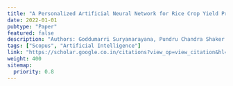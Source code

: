 ```yaml
---
title: "A Personalized Artificial Neural Network for Rice Crop Yield Prediction"
date: 2022-01-01
pubtype: "Paper"
featured: false
description: "Authors: Goddumarri Suryanarayana, Pundru Chandra Shaker Reddy, Alladi Sureshbabu, Yadala Sucharitha"
tags: ["Scopus", "Artificial Intelligence"]
link: "https://scholar.google.co.in/citations?view_op=view_citation&hl=en&user=PvxaIVsAAAAJ&pagesize=80&citation_for_view=PvxaIVsAAAAJ:-f6ydRqryjwC"
weight: 400
sitemap:
  priority: 0.8
---
```

